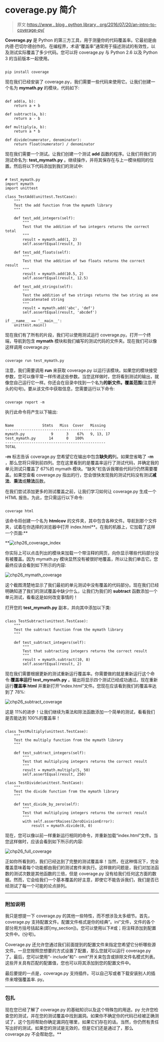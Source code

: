 # coverage.py 简介

> 原文:[https://www . blog . python library . org/2016/07/20/an-intro-to-coverage-py/](https://www.blog.pythonlibrary.org/2016/07/20/an-intro-to-coverage-py/)

**Coverage.py** 是 Python 的第三方工具，用于测量你的代码覆盖率。它最初是由内德·巴切尔德创作的。在编程界，术语“覆盖率”通常用于描述测试的有效性，以及测试实际覆盖了多少代码。您可以将 coverage.py 与 Python 2.6 以及 Python 3 的当前版本一起使用。

```

pip install coverage

```

现在我们已经安装了 coverage.py，我们需要一些代码来使用它。让我们创建一个名为 **mymath.py** 的模块，代码如下:

```

def add(a, b):
    return a + b

def subtract(a, b):
    return a - b

def multiply(a, b):
    return a * b

def divide(numerator, denominator):
    return float(numerator) / denominator

```

现在我们需要一个测试。让我们创建一个测试 **add** 函数的程序。让我们将我们的测试命名为: **test_mymath.py** 。继续操作，并将其保存在与上一模块相同的位置。然后将以下代码添加到我们的测试中:

```

# test_mymath.py
import mymath
import unittest

class TestAdd(unittest.TestCase):
    """
    Test the add function from the mymath library
    """

    def test_add_integers(self):
        """
        Test that the addition of two integers returns the correct total
        """
        result = mymath.add(1, 2)
        self.assertEqual(result, 3)

    def test_add_floats(self):
        """
        Test that the addition of two floats returns the correct result
        """
        result = mymath.add(10.5, 2)
        self.assertEqual(result, 12.5)

    def test_add_strings(self):
        """
        Test the addition of two strings returns the two string as one
        concatenated string
        """
        result = mymath.add('abc', 'def')
        self.assertEqual(result, 'abcdef')

if __name__ == '__main__':
    unittest.main()

```

现在我们有了所有的片段，我们可以使用测试运行 coverage.py。打开一个终端，导航到包含 **mymath** 模块和我们编写的测试代码的文件夹。现在我们可以像这样调用 coverage.py:

```

coverage run test_mymath.py

```

注意，我们需要调用 **run** 来获取 coverage.py 以运行该模块。如果您的模块接受参数，您可以像平常一样传递这些参数。当您这样做时，您将看到测试的输出，就像您自己运行它一样。你还会在目录中找到一个名为**的新文件。覆盖范围**(注意开头的句号)。要从该文件中获取信息，您需要运行以下命令:

```

coverage report -m

```

执行此命令将产生以下输出:

```

Name             Stmts   Miss  Cover   Missing
----------------------------------------------
mymath.py            9      3    67%   9, 13, 17
test_mymath.py      14      0   100%
----------------------------------------------
TOTAL     

```

**-m** 标志告诉 coverage.py 您希望它在输出中包含**缺失的**列。如果您省略了 **-m** ，那么您将只得到前四列。您在这里看到的是覆盖率运行了测试代码，并确定我的单元测试只覆盖了 67%的 mymath 模块。“缺失”栏告诉我哪些代码行仍然需要覆盖。如果您查看 coverage.py 指出的行，您会很快发现我的测试代码没有测试**减法**、**乘法**或**除法**函数。

在我们尝试添加更多的测试覆盖之前，让我们学习如何让 coverage.py 生成一个 HTML 报告。为此，您只需运行以下命令:

```

coverage html

```

该命令将创建一个名为 **htmlcov** 的文件夹，其中包含各种文件。导航到那个文件夹，试着在你选择的浏览器中打开 index.html**。在我的机器上，它加载了这样一个页面:**

 **![chp26_coverage_index](../Images/f78762c897a888c97095969bc7b79b64.png)

你实际上可以点击列出的模块来加载一个带注释的网页，向你显示哪些代码部分没有被覆盖。因为 mymath.py 模块显然没有被很好地覆盖，所以让我们单击它。您最终应该会看到如下所示的内容:

![chp26_mymath_coverage](../Images/0d9162fc03a66da1fe7bfb68d43429c8.png)

这个截图清楚地显示了我们最初的单元测试中没有覆盖的代码部分。现在我们已经明确知道了我们的测试覆盖中缺少什么，让我们为我们的 **subtract** 函数添加一个单元测试，看看这是如何改变事情的！

打开您的 **test_mymath.py** 副本，并向其中添加以下类:

```

class TestSubtract(unittest.TestCase):
    """
    Test the subtract function from the mymath library
    """

    def test_subtract_integers(self):
        """
        Test that subtracting integers returns the correct result
        """
        result = mymath.subtract(10, 8)
        self.assertEqual(result, 2)

```

现在我们需要根据更新的测试重新运行覆盖率。你需要做的就是重新运行这个命令:**覆盖率运行 test_mymath.py** 。输出将显示四个测试已经成功通过。现在重新运行**覆盖率 html** 并重新打开“index.html”文件。您现在应该看到我们的覆盖率达到了 78%:

![chp26_subtract_coverage](../Images/478d99c4b0cdd3b40033cfe0b328fd74.png)

这是 11%的进步！让我们继续为乘法和除法函数添加一个简单的测试，看看我们是否能达到 100%的覆盖率！

```

class TestMultiply(unittest.TestCase):
    """
    Test the multiply function from the mymath library
    """

    def test_subtract_integers(self):
        """
        Test that multiplying integers returns the correct result
        """
        result = mymath.multiply(5, 50)
        self.assertEqual(result, 250)

class TestDivide(unittest.TestCase):
    """
    Test the divide function from the mymath library
    """

    def test_divide_by_zero(self):
        """
        Test that multiplying integers returns the correct result
        """
        with self.assertRaises(ZeroDivisionError):
            result = mymath.divide(8, 0)

```

现在，您可以像以前一样重新运行相同的命令，并重新加载“index.html”文件。当您这样做时，应该会看到如下所示的内容:

![chp26_full_coverage](../Images/1a455b2dcba2234f08cbaa58e683a746.png)

正如你所看到的，我们已经达到了完整的测试覆盖率！当然，在这种情况下，完全覆盖意味着每个功能都由我们的测试套件来执行。这样做的问题是，我们对加法函数的测试次数是其他函数的三倍，但是 coverage.py 没有给我们任何这方面的数据。然而，它会给我们一个基本覆盖的好主意，即使它不能告诉我们，我们是否已经测试了每一个可能的论点排列。

* * *

### 附加说明

我只是想提一下 coverage.py 的其他一些特性，而不想涉及太多细节。首先，coverage.py 支持配置文件。配置文件格式是你的经典”。ini”文件，文件的各个部分用方括号括起来(即[my_section])。您可以使用以下#或；将注释添加到配置文件中。(分号)。

Coverage.py 还允许您通过我们前面提到的配置文件来指定您希望它分析哪些源文件。一旦您按照您想要的方式设置了配置，那么您就可以运行 coverage.py 了。最后，您可以使用“- include”和“- omit”开关来包含或排除文件名模式列表。这些开关具有匹配的配置值，您也可以将其添加到您的配置文件中。

最后要提的一点是，coverage.py 支持插件。可以自己写或者下载安装别人的插件来增强覆盖率. py。

* * *

### 包扎

现在您已经了解了 coverage.py 的基础知识以及这个特殊包的用途。py 允许您检查您的测试，并在您的测试覆盖中找到漏洞。如果你不确定你的代码已经被正确测试了，这个包将帮助你确定漏洞在哪里，如果它们存在的话。当然，你仍然有责任写出好的测试。如果您的测试是无效的，但是它们还是通过了，那么 coverage.py 不会帮助您。**